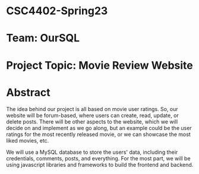 # CSC4402-Spring23

# Team: OurSQL

# Project Topic: Movie Review Website

# Abstract

The idea behind our project is all based on movie user ratings. So, our website will be forum-based, where users can create, read, update, or delete posts. There will be other aspects to the website, which we will decide on and implement as we go along, but an example could be the user ratings for the most recently released movie, or we can showcase the most liked movies, etc. 

We will use a MySQL database to store the users' data, including their credentials, comments, posts, and everything. For the most part, we will be using javascript libraries and frameworks to build the frontend and backend. 
